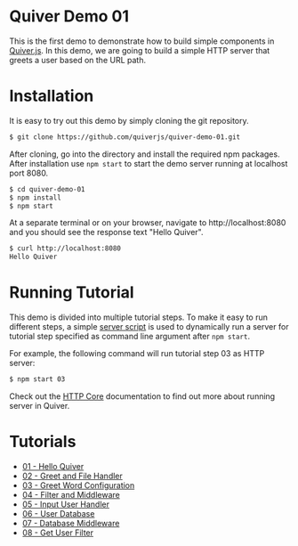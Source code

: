 Quiver Demo 01
==============

This is the first demo to demonstrate how to build simple components in [Quiver.js](http://quiverjs.org). In this demo, we are going to build a simple HTTP server that greets a user based on the URL path.

# Installation

It is easy to try out this demo by simply cloning the git repository. 

```bash
$ git clone https://github.com/quiverjs/quiver-demo-01.git
```

After cloning, go into the directory and install the required npm packages. After installation use `npm start` to start the demo server running at localhost port 8080.

```bash
$ cd quiver-demo-01
$ npm install
$ npm start
```

At a separate terminal or on your browser, navigate to http://localhost:8080 and you should see the response text "Hello Quiver".

```bash
$ curl http://localhost:8080
Hello Quiver
```

# Running Tutorial

This demo is divided into multiple tutorial steps. To make it easy to run different steps, a simple [server script](src/server.js) is used to dynamically run a server for tutorial step specified as command line argument after `npm start`. 

For example, the following command will run tutorial step 03 as HTTP server:

```bash
$ npm start 03
```

Check out the [HTTP Core](https://github.com/quiverjs/doc/wiki/HTTP-Core) documentation to find out more about running server in Quiver.

# Tutorials

  - [01 - Hello Quiver](src/01)
  - [02 - Greet and File Handler](src/02)
  - [03 - Greet Word Configuration](src/03)
  - [04 - Filter and Middleware](src/04)
  - [05 - Input User Handler](src/05)
  - [06 - User Database](src/06)
  - [07 - Database Middleware](src/07)
  - [08 - Get User Filter](src/08)